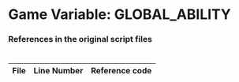 # Game Variable: GLOBAL_ABILITY
### References in the original script files

#

| File | Line Number | Reference code |
| --- | --- | --- |
